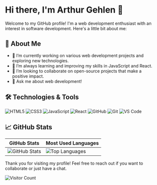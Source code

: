 # Hi there, I'm Arthur Gehlen 👋

Welcome to my GitHub profile! I'm a web development enthusiast with an interest in software development. Here's a little bit about me:

## 🚀 About Me

- 🔭 I’m currently working on various web development projects and exploring new technologies.
- 🌱 I’m always learning and improving my skills in JavaScript and React.
- 👯 I’m looking to collaborate on open-source projects that make a positive impact.
- 💬 Ask me about web development!

## 🛠️ Technologies & Tools

![HTML5](https://img.shields.io/badge/-HTML5-E34F26?style=flat&logo=html5&logoColor=white)
![CSS3](https://img.shields.io/badge/-CSS3-1572B6?style=flat&logo=css3)
![JavaScript](https://img.shields.io/badge/-JavaScript-F7DF1E?style=flat&logo=javascript&logoColor=black)
![React](https://img.shields.io/badge/-React-61DAFB?style=flat&logo=react&logoColor=white)
![GitHub](https://img.shields.io/badge/-GitHub-181717?style=flat&logo=github)
![Git](https://img.shields.io/badge/-Git-F05032?style=flat&logo=git&logoColor=white)
![VS Code](https://img.shields.io/badge/-VS%20Code-007ACC?style=flat&logo=visual-studio-code&logoColor=white)

## 📈 GitHub Stats

| GitHub Stats | Most Used Languages |
|--------------|---------------------|
|![GitHub Stats](https://github-readme-stats.vercel.app/api?username=ArthurGehlen&show_icons=true&hide=prs&count_private=true&theme=tokyonight)|![Top Languages](https://github-readme-stats.vercel.app/api/top-langs/?username=ArthurGehlen&layout=compact&theme=tokyonight) |

Thank you for visiting my profile! Feel free to reach out if you want to collaborate or just have a chat.

![Visitor Count](https://visitor-badge.laobi.icu/badge?page_id=ArthurGehlen)
